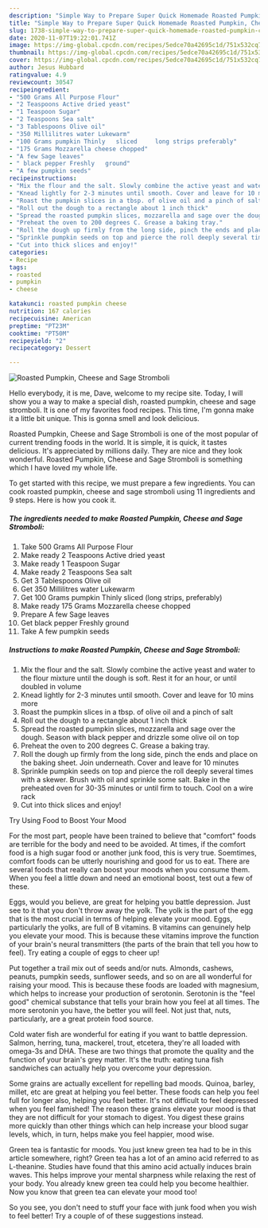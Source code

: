 ```yaml
---
description: "Simple Way to Prepare Super Quick Homemade Roasted Pumpkin, Cheese and Sage Stromboli"
title: "Simple Way to Prepare Super Quick Homemade Roasted Pumpkin, Cheese and Sage Stromboli"
slug: 1738-simple-way-to-prepare-super-quick-homemade-roasted-pumpkin-cheese-and-sage-stromboli
date: 2020-11-07T19:22:01.741Z
image: https://img-global.cpcdn.com/recipes/5edce70a42695c1d/751x532cq70/roasted-pumpkin-cheese-and-sage-stromboli-recipe-main-photo.jpg
thumbnail: https://img-global.cpcdn.com/recipes/5edce70a42695c1d/751x532cq70/roasted-pumpkin-cheese-and-sage-stromboli-recipe-main-photo.jpg
cover: https://img-global.cpcdn.com/recipes/5edce70a42695c1d/751x532cq70/roasted-pumpkin-cheese-and-sage-stromboli-recipe-main-photo.jpg
author: Jesus Hubbard
ratingvalue: 4.9
reviewcount: 30547
recipeingredient:
- "500 Grams All Purpose Flour"
- "2 Teaspoons Active dried yeast"
- "1 Teaspoon Sugar"
- "2 Teaspoons Sea salt"
- "3 Tablespoons Olive oil"
- "350 Millilitres water Lukewarm"
- "100 Grams pumpkin Thinly   sliced     long strips preferably"
- "175 Grams Mozzarella cheese chopped"
- "A few Sage leaves"
- " black pepper Freshly   ground"
- "A few pumpkin seeds"
recipeinstructions:
- "Mix the flour and the salt. Slowly combine the active yeast and water to the flour mixture until the dough is soft. Rest it for an hour, or until doubled in volume"
- "Knead lightly for 2-3 minutes until smooth. Cover and leave for 10 mins more"
- "Roast the pumpkin slices in a tbsp. of olive oil and a pinch of salt"
- "Roll out the dough to a rectangle about 1 inch thick"
- "Spread the roasted pumpkin slices, mozzarella and sage over the dough. Season with black pepper and drizzle some olive oil on top"
- "Preheat the oven to 200 degrees C. Grease a baking tray."
- "Roll the dough up firmly from the long side, pinch the ends and place on the baking sheet. Join underneath. Cover and leave for 10 minutes"
- "Sprinkle pumpkin seeds on top and pierce the roll deeply several times with a skewer. Brush with oil and sprinkle some salt. Bake in the preheated oven for 30-35 minutes or until firm to touch. Cool on a wire rack"
- "Cut into thick slices and enjoy!"
categories:
- Recipe
tags:
- roasted
- pumpkin
- cheese

katakunci: roasted pumpkin cheese 
nutrition: 167 calories
recipecuisine: American
preptime: "PT23M"
cooktime: "PT50M"
recipeyield: "2"
recipecategory: Dessert

---
```



![Roasted Pumpkin, Cheese and Sage Stromboli](https://img-global.cpcdn.com/recipes/5edce70a42695c1d/751x532cq70/roasted-pumpkin-cheese-and-sage-stromboli-recipe-main-photo.jpg)

Hello everybody, it is me, Dave, welcome to my recipe site. Today, I will show you a way to make a special dish, roasted pumpkin, cheese and sage stromboli. It is one of my favorites food recipes. This time, I'm gonna make it a little bit unique. This is gonna smell and look delicious.

Roasted Pumpkin, Cheese and Sage Stromboli is one of the most popular of current trending foods in the world. It is simple, it is quick, it tastes delicious. It's appreciated by millions daily. They are nice and they look wonderful. Roasted Pumpkin, Cheese and Sage Stromboli is something which I have loved my whole life.




To get started with this recipe, we must prepare a few ingredients. You can cook roasted pumpkin, cheese and sage stromboli using 11 ingredients and 9 steps. Here is how you cook it.

<!--inarticleads1-->

##### The ingredients needed to make Roasted Pumpkin, Cheese and Sage Stromboli:

1. Take 500 Grams All Purpose Flour
1. Make ready 2 Teaspoons Active dried yeast
1. Make ready 1 Teaspoon Sugar
1. Make ready 2 Teaspoons Sea salt
1. Get 3 Tablespoons Olive oil
1. Get 350 Millilitres water Lukewarm
1. Get 100 Grams pumpkin Thinly   sliced     (long strips, preferably)
1. Make ready 175 Grams Mozzarella cheese chopped
1. Prepare A few Sage leaves
1. Get  black pepper Freshly   ground
1. Take A few pumpkin seeds




<!--inarticleads2-->

##### Instructions to make Roasted Pumpkin, Cheese and Sage Stromboli:

1. Mix the flour and the salt. Slowly combine the active yeast and water to the flour mixture until the dough is soft. Rest it for an hour, or until doubled in volume
1. Knead lightly for 2-3 minutes until smooth. Cover and leave for 10 mins more
1. Roast the pumpkin slices in a tbsp. of olive oil and a pinch of salt
1. Roll out the dough to a rectangle about 1 inch thick
1. Spread the roasted pumpkin slices, mozzarella and sage over the dough. Season with black pepper and drizzle some olive oil on top
1. Preheat the oven to 200 degrees C. Grease a baking tray.
1. Roll the dough up firmly from the long side, pinch the ends and place on the baking sheet. Join underneath. Cover and leave for 10 minutes
1. Sprinkle pumpkin seeds on top and pierce the roll deeply several times with a skewer. Brush with oil and sprinkle some salt. Bake in the preheated oven for 30-35 minutes or until firm to touch. Cool on a wire rack
1. Cut into thick slices and enjoy!




Try Using Food to Boost Your Mood


For the most part, people have been trained to believe that "comfort" foods are terrible for the body and need to be avoided. At times, if the comfort food is a high sugar food or another junk food, this is very true. Soemtimes, comfort foods can be utterly nourishing and good for us to eat. There are several foods that really can boost your moods when you consume them. When you feel a little down and need an emotional boost, test out a few of these.

Eggs, would you believe, are great for helping you battle depression. Just see to it that you don't throw away the yolk. The yolk is the part of the egg that is the most crucial in terms of helping elevate your mood. Eggs, particularly the yolks, are full of B vitamins. B vitamins can genuinely help you elevate your mood. This is because these vitamins improve the function of your brain's neural transmitters (the parts of the brain that tell you how to feel). Try eating a couple of eggs to cheer up!

Put together a trail mix out of seeds and/or nuts. Almonds, cashews, peanuts, pumpkin seeds, sunflower seeds, and so on are all wonderful for raising your mood. This is because these foods are loaded with magnesium, which helps to increase your production of serotonin. Serotonin is the "feel good" chemical substance that tells your brain how you feel at all times. The more serotonin you have, the better you will feel. Not just that, nuts, particularly, are a great protein food source.

Cold water fish are wonderful for eating if you want to battle depression. Salmon, herring, tuna, mackerel, trout, etcetera, they're all loaded with omega-3s and DHA. These are two things that promote the quality and the function of your brain's grey matter. It's the truth: eating tuna fish sandwiches can actually help you overcome your depression. 

Some grains are actually excellent for repelling bad moods. Quinoa, barley, millet, etc are great at helping you feel better. These foods can help you feel full for longer also, helping you feel better. It's not difficult to feel depressed when you feel famished! The reason these grains elevate your mood is that they are not difficult for your stomach to digest. You digest these grains more quickly than other things which can help increase your blood sugar levels, which, in turn, helps make you feel happier, mood wise.

Green tea is fantastic for moods. You just knew green tea had to be in this article somewhere, right? Green tea has a lot of an amino acid referred to as L-theanine. Studies have found that this amino acid actually induces brain waves. This helps improve your mental sharpness while relaxing the rest of your body. You already knew green tea could help you become healthier. Now you know that green tea can elevate your mood too!

So you see, you don't need to stuff your face with junk food when you wish to feel better! Try  a  couple of  of  these  suggestions  instead.

